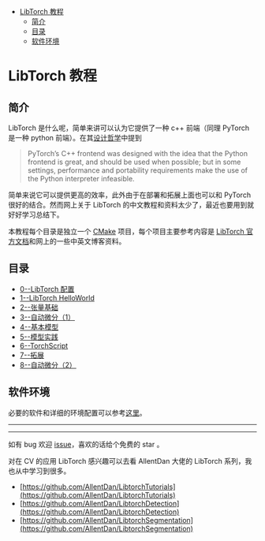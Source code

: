 - [LibTorch 教程](#libtorch-教程)
  - [简介](#简介)
  - [目录](#目录)
  - [软件环境](#软件环境)


#  LibTorch 教程 

## 简介

LibTorch 是什么呢，简单来讲可以认为它提供了一种 c++ 前端（同理 PyTorch 是一种 python 前端）。在其[设计哲学](https://pytorch.org/cppdocs/frontend.html#philosophy)中提到

> PyTorch’s C++ frontend was designed with the idea that the Python frontend is great, and should be used when possible; but in some settings, performance and portability requirements make the use of the Python interpreter infeasible. 

简单来说它可以提供更高的效率，此外由于在部署和拓展上面也可以和 PyTorch 很好的结合。然而网上关于 LibTorch 的中文教程和资料太少了，最近也要用到就好好学习总结下。

本教程每个目录是独立一个 [CMake](https://cmake.org/) 项目，每个项目主要参考内容是 [LibTorch 官方文档](https://pytorch.org/cppdocs/)和网上的一些中英文博客资料。


## 目录
* [0--LibTorch 配置](./chap0/)
* [1--LibTorch HelloWorld](./chap1/)
* [2--张量基础](./chap2/)
* [3--自动微分（1）](./chap3/)
* [4--基本模型](./chap4/)
* [5--模型实践](./chap5/)
* [6--TorchScript](./chap6/)
* [7--拓展](./chap7/)
* [8--自动微分（2）](./chap8/)
  

## 软件环境

必要的软件和详细的环境配置可以参考[这里](./chap0/)。


----------------
----------------

如有 bug 欢迎 [issue](https://github.com/clearhanhui/LearnLibTorch/issues)，喜欢的话给个免费的 star 。

对在 CV 的应用 LibTorch 感兴趣可以去看 AllentDan 大佬的 LibTorch 系列，我也从中学习到很多。
* [https://github.com/AllentDan/LibtorchTutorials](https://github.com/AllentDan/LibtorchTutorials)
* [https://github.com/AllentDan/LibtorchDetection](https://github.com/AllentDan/LibtorchDetection)
* [https://github.com/AllentDan/LibtorchSegmentation](https://github.com/AllentDan/LibtorchSegmentation)

